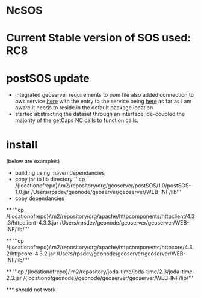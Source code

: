 # NcSOS

Current Stable version of SOS used: **RC8**
=======
# postSOS update

* integrated geoserver requirements to pom file also added connection to ows service [here](https://github.com/birdage/ncSOS/blob/postsos/src/main/java/applicationContext.xml) with the entry to the service being [here](https://github.com/birdage/ncSOS/blob/postsos/src/main/java/sos_entry.java) as far as i am aware it needs to reside in the default package location
* started abstracting the dataset through an interface, de-coupled the majority of the getCaps NC calls to function calls.

# install
(below are examples)
* building using maven dependancies
* copy jar to lib directory '''cp /{locationofrepo}/.m2/repository/org/geoserver/postSOS/1.0/postSOS-1.0.jar /Users/rpsdev/geonode/geoserver/geoserver/WEB-INF/lib'''
* copy dependancies 

** '''cp /{locationofrepo}/.m2/repository/org/apache/httpcomponents/httpclient/4.3.3/httpclient-4.3.3.jar /Users/rpsdev/geonode/geoserver/geoserver/WEB-INF/lib/'''

** '''cp /{locationofrepo}/.m2/repository/org/apache/httpcomponents/httpcore/4.3.2/httpcore-4.3.2.jar /Users/rpsdev/geonode/geoserver/geoserver/WEB-INF/lib/'''

** '''cp /{locationofrepo}/.m2/repository/joda-time/joda-time/2.3/joda-time-2.3.jar /{locationofgeonode}/geonode/geoserver/geoserver/WEB-INF/lib/'''

*** should not work



